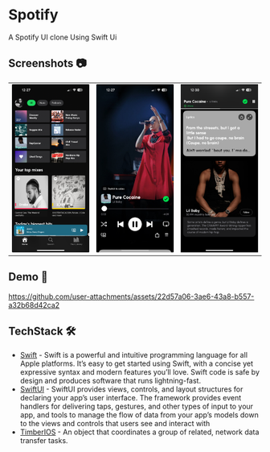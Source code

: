 # Spotify

A Spotify UI clone Using Swift Ui


## **Screenshots 📷**
| | | |
|:-------------------------:|:-------------------------:|:-------------------------:|
|<img src="./screenshots/one.jpeg" width="300"> | <img src="./screenshots/two.jpeg" width="300"> | <img src="./screenshots/three.PNG" width="300"> |


## **Demo 🎥**



https://github.com/user-attachments/assets/22d57a06-3ae6-43a8-b557-a32b68d42ca2


## TechStack 🛠️
- [Swift](https://developer.apple.com/swift/) - Swift is a powerful and intuitive programming language for all Apple platforms. It’s easy to get started using Swift, with a concise yet expressive syntax and modern features you’ll love. Swift code is safe by design and produces software that runs lightning-fast.
- [SwiftUI](https://developer.apple.com/documentation/swiftui/) - SwiftUI provides views, controls, and layout structures for declaring your app’s user interface. The framework provides event handlers for delivering taps, gestures, and other types of input to your app, and tools to manage the flow of data from your app’s models down to the views and controls that users see and interact with
- [TimberIOS](https://github.com/Felix-Kariuki/TimberIOS) - An object that coordinates a group of related, network data transfer tasks.

